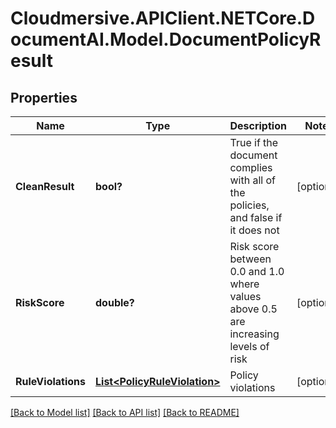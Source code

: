 # Cloudmersive.APIClient.NETCore.DocumentAI.Model.DocumentPolicyResult
## Properties

Name | Type | Description | Notes
------------ | ------------- | ------------- | -------------
**CleanResult** | **bool?** | True if the document complies with all of the policies, and false if it does not | [optional] 
**RiskScore** | **double?** | Risk score between 0.0 and 1.0 where values above 0.5 are increasing levels of risk | [optional] 
**RuleViolations** | [**List&lt;PolicyRuleViolation&gt;**](PolicyRuleViolation.md) | Policy violations | [optional] 

[[Back to Model list]](../README.md#documentation-for-models) [[Back to API list]](../README.md#documentation-for-api-endpoints) [[Back to README]](../README.md)

